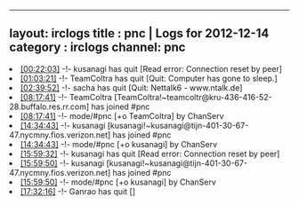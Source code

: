 
---
layout: irclogs
title : pnc | Logs for 2012-12-14
category : irclogs
channel: pnc
---
<li class="logitem"><a href="#00:22:03" name="00:22:03" class="time">[00:22:03]</a> -!- <span class="quit">kusanagi</span> has quit [Read error: Connection reset by peer] </li>
<li class="logitem"><a href="#01:03:21" name="01:03:21" class="time">[01:03:21]</a> -!- <span class="quit">TeamColtra</span> has quit [Quit: Computer has gone to sleep.] </li>
<li class="logitem"><a href="#02:39:52" name="02:39:52" class="time">[02:39:52]</a> -!- <span class="quit">sacha</span> has quit [Quit: Nettalk6 - www.ntalk.de] </li>
<li class="logitem"><a href="#08:17:41" name="08:17:41" class="time">[08:17:41]</a> -!- <span class="join">TeamColtra</span> [TeamColtra!~teamcoltr@kru-436-416-52-28.buffalo.res.rr.com] has joined #pnc </li>
<li class="logitem"><a href="#08:17:41" name="08:17:41" class="time">[08:17:41]</a> -!- mode/<span class="mode">#pnc</span> [+o TeamColtra] by ChanServ </li>
<li class="logitem"><a href="#14:34:43" name="14:34:43" class="time">[14:34:43]</a> -!- <span class="join">kusanagi</span> [kusanagi!~kusanagi@tijn-401-30-67-47.nycmny.fios.verizon.net] has joined #pnc </li>
<li class="logitem"><a href="#14:34:43" name="14:34:43" class="time">[14:34:43]</a> -!- mode/<span class="mode">#pnc</span> [+o kusanagi] by ChanServ </li>
<li class="logitem"><a href="#15:59:32" name="15:59:32" class="time">[15:59:32]</a> -!- <span class="quit">kusanagi</span> has quit [Read error: Connection reset by peer] </li>
<li class="logitem"><a href="#15:59:50" name="15:59:50" class="time">[15:59:50]</a> -!- <span class="join">kusanagi</span> [kusanagi!~kusanagi@tijn-401-30-67-47.nycmny.fios.verizon.net] has joined #pnc </li>
<li class="logitem"><a href="#15:59:50" name="15:59:50" class="time">[15:59:50]</a> -!- mode/<span class="mode">#pnc</span> [+o kusanagi] by ChanServ </li>
<li class="logitem"><a href="#17:32:16" name="17:32:16" class="time">[17:32:16]</a> -!- <span class="quit">Ganrao</span> has quit [] </li>


